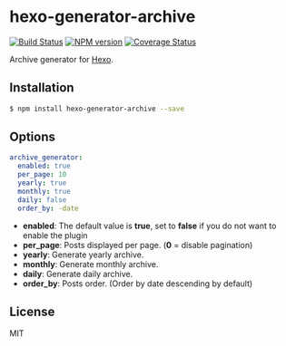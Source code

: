 # hexo-generator-archive

[![Build Status](https://travis-ci.org/hexojs/hexo-generator-archive.svg?branch=master)](https://travis-ci.org/hexojs/hexo-generator-archive)
[![NPM version](https://badge.fury.io/js/hexo-generator-archive.svg)](https://www.npmjs.com/package/hexo-generator-archive)
[![Coverage Status](https://img.shields.io/coveralls/hexojs/hexo-generator-archive.svg)](https://coveralls.io/r/hexojs/hexo-generator-archive?branch=master)

Archive generator for [Hexo].

## Installation

``` bash
$ npm install hexo-generator-archive --save
```

## Options

``` yaml
archive_generator:
  enabled: true
  per_page: 10
  yearly: true
  monthly: true
  daily: false
  order_by: -date
```

- **enabled**: The default value is **true**, set to **false** if you do not want to enable the plugin
- **per_page**: Posts displayed per page. (**0** = disable pagination)
- **yearly**: Generate yearly archive.
- **monthly**: Generate monthly archive.
- **daily**: Generate daily archive.
- **order_by**: Posts order. (Order by date descending by default)

## License

MIT

[Hexo]: http://hexo.io/
